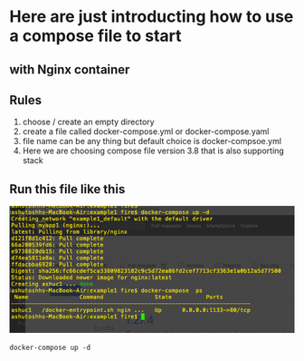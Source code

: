 # Here are just introducting how to use a compose file to start 
## with Nginx container 

## Rules 

<ol>
<li> choose / create an empty directory  </li>
<li> create a file called docker-compose.yml or docker-compose.yaml  </li>
<li> file name can be any thing but default choice is docker-compsoe.yml </li>
<li> Here we are choosing compose file version 3.8 that is also supporting stack </li>
</ol>

## Run this file like this 
<img src="example1.png">

```
docker-compose up -d
```

